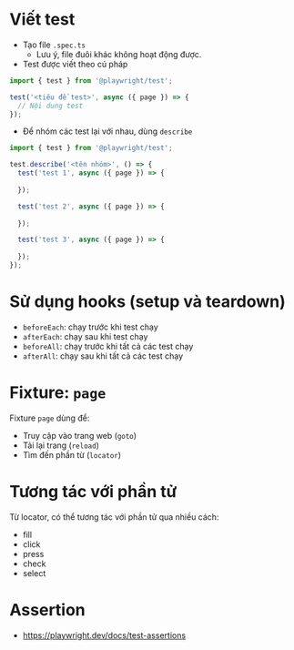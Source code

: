 # Viết test
- Tạo file `.spec.ts`
  - Lưu ý, file đuôi khác không hoạt động được.
- Test được viết theo cú pháp

```typescript
import { test } from '@playwright/test';

test('<tiêu đề test>', async ({ page }) => {
  // Nội dung test
});
```
- Để nhóm các test lại với nhau, dùng `describe`
```typescript
import { test } from '@playwright/test';

test.describe('<tên nhóm>', () => {
  test('test 1', async ({ page }) => {
    
  });

  test('test 2', async ({ page }) => {
   
  });

  test('test 3', async ({ page }) => {
    
  });
});
```

# Sử dụng hooks (setup và teardown)
- `beforeEach`: chạy trước khi test chạy
- `afterEach`: chạy sau khi test chạy
- `beforeAll`: chạy trước khi tất cả các test chạy
- `afterAll`: chạy sau khi tất cả các test chạy

# Fixture: `page`
Fixture `page` dùng để:
- Truy cập vào trang web (`goto`)
- Tải lại trang (`reload`)
- Tìm đến phần từ (`locator`)

# Tương tác với phần tử
Từ locator, có thể tương tác với phần tử qua nhiều cách:
- fill
- click
- press
- check
- select

# Assertion
- https://playwright.dev/docs/test-assertions